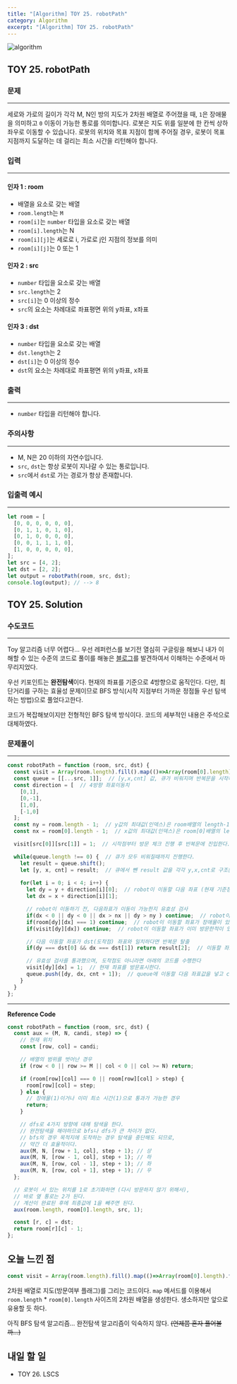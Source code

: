 ```yaml
---
title: "[Algorithm] TOY 25. robotPath"
category: Algorithm
excerpt: "[Algorithm] TOY 25. robotPath"
---
```


![algorithm](https://user-images.githubusercontent.com/83164003/131701318-f0ff36c4-1fcc-4f21-b978-18a9d8ec3386.jpg)
## TOY 25. robotPath
### 문제
---
세로와 가로의 길이가 각각 M, N인 방의 지도가 2차원 배열로 주어졌을 때, `1`은 장애물을 의미하고 `0` 이동이 가능한 통로를 의미합니다. 로봇은 지도 위를 일분에 한 칸씩 상하좌우로 이동할 수 있습니다. 로봇의 위치와 목표 지점이 함께 주어질 경우, 로봇이 목표 지점까지 도달하는 데 걸리는 최소 시간을 리턴해야 합니다.


### 입력
---
#### 인자 1 : room
- 배열을 요소로 갖는 배열
- `room.length`는 `M`
- `room[i]`는 `number` 타입을 요소로 갖는 배열
- `room[i].length`는 N
- `room[i][j]`는 세로로 i, 가로로 j인 지점의 정보를 의미
- `room[i][j]`는 0 또는 1

#### 인자 2 : src
- `number` 타입을 요소로 갖는 배열
- `src.length`는 2
- `src[i]`는 0 이상의 정수
- `src`의 요소는 차례대로 좌표평면 위의 y좌표, x좌표

#### 인자 3 : dst
- `number` 타입을 요소로 갖는 배열
- `dst.length`는 2
- `dst[i]`는 0 이상의 정수
- `dst`의 요소는 차례대로 좌표평면 위의 y좌표, x좌표

### 출력
---
- `number` 타입을 리턴해야 합니다.

### 주의사항
---
- M, N은 20 이하의 자연수입니다.
- `src`, `dst`는 항상 로봇이 지나갈 수 있는 통로입니다.
- `src`에서 `dst`로 가는 경로가 항상 존재합니다.

### 입출력 예시
---
```javascript
let room = [
  [0, 0, 0, 0, 0, 0],
  [0, 1, 1, 0, 1, 0],
  [0, 1, 0, 0, 0, 0],
  [0, 0, 1, 1, 1, 0],
  [1, 0, 0, 0, 0, 0],
];
let src = [4, 2];
let dst = [2, 2];
let output = robotPath(room, src, dst);
console.log(output); // --> 8
```

## TOY 25. Solution
### 수도코드
---
Toy 알고리즘 너무 어렵다... 우선 레퍼런스를 보기전 열심히 구글링을 해보니 내가 이해할 수 있는 수준의 코드로 풀이를 해놓은 <a href="https://foamless.tistory.com/797" target="_blank">블로그</a>를 발견하여서 이해하는 수준에서 마무리지었다.

우선 키포인트는 **완전탐색**이다.  현재의 좌표를 기준으로 4방향으로 움직인다. 다만, 최단거리를 구하는 효율성 문제이므로 BFS 방식(시작 지점부터 가까운 정점들 우선 탐색하는 방법)으로 풀었다고한다. 

코드가 복잡해보이지만 전형적인 BFS 탐색 방식이다. 코드의 세부적인 내용은 주석으로 대체하였다.

### 문제풀이
---
```javascript
const robotPath = function (room, src, dst) {
  const visit = Array(room.length).fill().map(()=>Array(room[0].length).fill(0)); // 0으로 채워진 방문여부 지도 (room.length X room[0].length 사이즈) 2차원 배열 생성
  const queue = [[...src, 1]];  // [y,x,cnt] 값, 큐가 비워지며 반복문을 시작하므로 1부터 시작한다.
  const direction = [  // 4방향 좌표이동치
    [0,1],
    [0,-1],
    [1,0],
    [-1,0]
  ];
  const ny = room.length - 1;  // y값의 최대값(인덱스)은 room배열의 length-1, 유효값 검사에 쓰인다.
  const nx = room[0].length - 1;  // x값의 최대값(인덱스)은 room[0]배열의 length-1

  visit[src[0]][src[1]] = 1;  // 시작점부터 방문 체크 진행 후 반복문에 진입한다.

  while(queue.length !== 0) {  // 큐가 모두 비워질때까지 진행한다.
    let result = queue.shift();  
    let [y, x, cnt] = result;  // 큐에서 뺀 result 값을 각각 y,x,cnt로 구조분해 할당 
    
    for(let i = 0; i < 4; i++) {
      let dy = y + direction[i][0];  // robot이 이동할 다음 좌표 (현재 기준점에서 사방향을 모두 검사한다 [완전탐색])
      let dx = x + direction[i][1];

      // robot이 이동하기 전, 다음좌표가 이동이 가능한지 유효성 검사
      if(dx < 0 || dy < 0 || dx > nx || dy > ny ) continue;  // robot이 이동할 좌표가 room 배열을 벗어나는 경우
      if(room[dy][dx] === 1) continue;  // robot이 이동할 좌표가 장애물이 있는 경우
      if(visit[dy][dx]) continue;  // robot이 이동할 좌표가 이미 방문한적이 있는 경우

      // 다음 이동할 좌표가 dst(도착점) 좌표와 일치하다면 반복문 탈출
      if(dy === dst[0] && dx === dst[1]) return result[2];  // 이동할 좌표가 dst와 일치하다면 result 배열의 cnt값을 반환한다.

      // 유효성 검사를 통과했으며, 도착점도 아니라면 아래의 코드를 수행한다
      visit[dy][dx] = 1;  // 현재 좌표를 방문표시한다.
      queue.push([dy, dx, cnt + 1]);  // queue에 이동할 다음 좌표값을 넣고 cnt값을 증가시킨다.
    }
  }
};
```
--- 
**Reference Code**
```javascript
const robotPath = function (room, src, dst) {
  const aux = (M, N, candi, step) => {
    // 현재 위치
    const [row, col] = candi;

    // 배열의 범위를 벗어난 경우
    if (row < 0 || row >= M || col < 0 || col >= N) return;

    if (room[row][col] === 0 || room[row][col] > step) {
      room[row][col] = step;
    } else {
      // 장애물(1)이거나 이미 최소 시간(1)으로 통과가 가능한 경우
      return;
    }

    // dfs로 4가지 방향에 대해 탐색을 한다.
    // 완전탐색을 해야하므로 bfs나 dfs가 큰 차이가 없다.
    // bfs의 경우 목적지에 도착하는 경우 탐색을 중단해도 되므로,
    // 약간 더 효율적이다.
    aux(M, N, [row + 1, col], step + 1); // 상
    aux(M, N, [row - 1, col], step + 1); // 하
    aux(M, N, [row, col - 1], step + 1); // 좌
    aux(M, N, [row, col + 1], step + 1); // 우
  };

  // 로봇이 서 있는 위치를 1로 초기화하면 (다시 방문하지 않기 위해서),
  // 바로 옆 통로는 2가 된다.
  // 계산이 완료된 후에 최종값에 1을 빼주면 된다.
  aux(room.length, room[0].length, src, 1);

  const [r, c] = dst;
  return room[r][c] - 1;
};
```

## 오늘 느낀 점
```javascript
const visit = Array(room.length).fill().map(()=>Array(room[0].length).fill(0));
```
2차원 배열로 지도(방문여부 플래그)를 그리는 코드이다. `map` 메서드를 이용해서 `room.length` * `room[0].length` 사이즈의 2차원 배열을 생성한다. 생소하지만 앞으로 유용할 듯 하다. 


아직 BFS 탐색 알고리즘... 완전탐색 알고리즘이 익숙하지 않다. ~~(언제쯤 혼자 풀어볼까...)~~
## 내일 할 일
- TOY 26. LSCS
